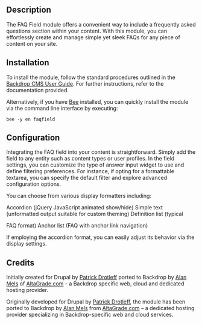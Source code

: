Description
-----------

The FAQ Field module offers a convenient way to include a frequently asked questions section within your content. With this module, you can effortlessly create and manage simple yet sleek FAQs for any piece of content on your site.


Installation
-------------

To install the module, follow the standard procedures outlined in the [Backdrop CMS User Guide](https://backdropcms.org/user-guide/modules). For further instructions, refer to the documentation provided.

Alternatively, if you have [Bee](https://github.com/backdrop-contrib/bee) installed, you can quickly install the module via the command line interface by executing:
```
bee -y en faqfield
```

Configuration
-------------
Integrating the FAQ field into your content is straightforward. Simply add the field to any entity such as content types or user profiles. In the field settings, you can customize the type of answer input widget to use and define filtering preferences. For instance, if opting for a formattable textarea, you can specify the default filter and explore advanced configuration options.

You can choose from various display formatters including:

  Accordion (jQuery JavaScript animated show/hide)
  Simple text (unformatted output suitable for custom theming)
  Definition list (typical <dl> FAQ format)
  Anchor list (FAQ with anchor link navigation)

If employing the accordion format, you can easily adjust its behavior via the display settings.

Credits
-------
Initially created for Drupal by [Patrick Drotleff](https://github.com/patrickd-) ported to Backdrop by [Alan Mels](https://github.com/alanmels) of [AltaGrade.com](https://github.com/altagrade) - a Backdrop specific web, cloud and dedicated hosting provider.

Originally developed for Drupal by [Patrick Drotleff](https://github.com/patrickd-), the module has been ported to Backdrop by [Alan Mels](https://github.com/alanmels) from [AltaGrade.com](https://github.com/altagrade) – a dedicated hosting provider specializing in Backdrop-specific web and cloud services.
